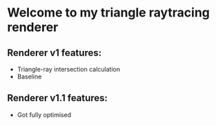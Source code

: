 # Welcome to my triangle raytracing renderer

## Renderer v1 features:
* Triangle-ray intersection calculation
* Baseline

## Renderer v1.1 features:
* Got fully optimised
